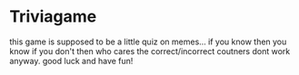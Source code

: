 # Triviagame
this game is supposed to be a little quiz on memes... if you know then you know if you don't then who cares the correct/incorrect coutners dont work anyway. good luck and have fun!